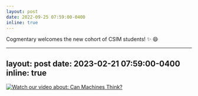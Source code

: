 ```yaml
---
layout: post
date: 2022-09-25 07:59:00-0400
inline: true
---
```


Cogmentary welcomes the new cohort of CSIM students! :sparkles: :smile:

---

layout: post
date: 2023-02-21 07:59:00-0400
inline: true
---
[![Watch our video about: Can Machines Think?](https://img.youtube.com/vi/Dkc-9Kd_WCQ&ab/maxresdefault.jpg)](https://www.youtube.com/watch?v=Dkc-9Kd_WCQ&ab)
